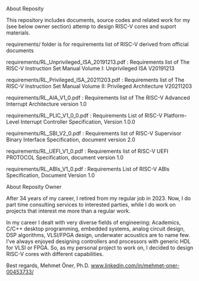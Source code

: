 About Reposity

This repository includes documents, source codes and related work for my (see below owner section) attemp to design RISC-V cores and suport materials.

requirements/ folder is for requirements list of RISC-V derived from official documents

requirements/RL_Unprivileged_ISA_20191213.pdf : Requirements list of The RISC-V Instruction Set Manual Volume I: Unprivileged ISA V20191213

requirements/RL_Privileged_ISA_20211203.pdf : Requirements list of The RISC-V Instruction Set Manual Volume II: Privileged Architecture V20211203 

requirements/RL_AIA_V1_0.pdf : Requirements list of The RISC-V Advanced Interrupt Architecture version 1.0

requirements/RL_PLIC_V1_0_0.pdf : Requirements List of RISC-V Platform-Level Interrupt Controller Specification, Version 1.0.0 

requirements/RL_SBI_V2_0.pdf : Requirements list of RISC-V Supervisor Binary Interface Specification, document version 2.0

requirements/RL_UEFI_V1_0.pdf : Requirements list of RISC-V UEFI PROTOCOL Specification, document version 1.0

requirements/RL_ABIs_V1_0.pdf : Requirements List of RISC-V ABIs Specification, Document Version 1.0

About Reposity Owner

After 34 years of my career, I retired from my regular job in 2023. 
Now, I do part time consulting services to interested parties, while I do work on projects that interest me more than a regular work. 

In my career I dealt with very diverse fields of engineering: Academics, C/C++ desktop programming,  embedded systems, analog circuit design, 
DSP algorithms, VLSI/FPGA design, underwater acoustics are to name few. 
I’ve always enjoyed designing controllers and processors with generic HDL for VLSI or FPGA. 
So, as my personal project to work on, I decided to design RISC-V cores with different capabilities. 

Best regards,
Mehmet Öner, Ph.D.
www.linkedin.com/in/mehmet-oner-00453733/
